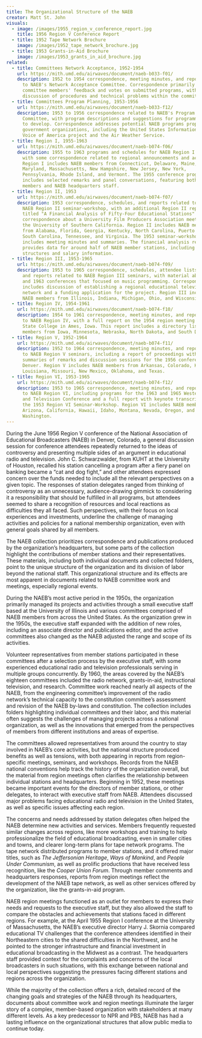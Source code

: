 ```yaml
---
title: The Organizational Structure of the NAEB
creator: Matt St. John
visuals:
  - image: /images/1955_region_v_conference_report.jpg
    title: 1956 Region V Conference Report
  - title: 1952 Tape Network Brochure
    image: /images/1952_tape_network_brochure.jpg
  - title: 1953 Grants-in-Aid Brochure
    image: /images/1953_grants_in_aid_brochure.jpg
related:
  - title: Committees Network Acceptance, 1952-1954
    url: https://mith.umd.edu/airwaves/document/naeb-b033-f01/
    description: 1952 to 1954 correspondence, meeting minutes, and reports related
      to NAEB's Network Acceptance Committee. Correspondence primarily addresses
      committee members' feedback and votes on submitted programs, with some
      discussion of procedures and technical problems within the committee.
  - title: Committees Program Planning, 1953-1956
    url: https://mith.umd.edu/airwaves/document/naeb-b033-f12/
    description: 1953 to 1956 correspondence related to NAEB's Program Planning
      Committee, with program descriptions and suggestions for programming areas
      to develop. Correspondence addresses potential NAEB programs proposed by
      government organizations, including the United States Information Agency's
      Voice of America project and the Air Weather Service.
  - title: Region I, 1955-1963
    url: https://mith.umd.edu/airwaves/document/naeb-b074-f06/
    description: 1955 to 1963 programs and schedules for NAEB Region I conferences,
      with some correspondence related to regional announcements and activities.
      Region I includes NAEB members from Connecticut, Delaware, Maine,
      Maryland, Massachusetts, New Hampshire, New Jersey, New York,
      Pennsylvania, Rhode Island, and Vermont. The 1955 conference program
      includes selected remarks and panel conversations, featuring both regional
      members and NAEB headquarters staff.
  - title: Region II, 1953
    url: https://mith.umd.edu/airwaves/document/naeb-b074-f07/
    description: 1953 correspondence, schedules, and reports related to the 1953
      NAEB Region II seminar-workshop, with an additional Region II report
      titled "A Financial Analysis of Fifty-Four Educational Stations" and brief
      correspondence about a University Film Producers Association meeting at
      the University of Southern California. Region II includes NAEB members
      from Alabama, Florida, Georgia, Kentucky, North Carolina, Puerto Rico,
      South Carolina, Tennessee, and Virginia. The 1953 seminar-workshop report
      includes meeting minutes and summaries. The financial analysis report
      provides data for around half of NAEB member stations, including staff
      structures and salary information.
  - title: Region III, 1953-1965
    url: https://mith.umd.edu/airwaves/document/naeb-b074-f09/
    description: 1953 to 1965 correspondence, schedules, attendee lists, programs,
      and reports related to NAEB Region III seminars, with material about 1962
      and 1963 conferences that focused on music programming. Correspondence
      includes discussion of establishing a regional educational television
      network and a funding application for the project. Region III includes
      NAEB members from Illinois, Indiana, Michigan, Ohio, and Wisconsin.
  - title: Region IV, 1954-1961
    url: https://mith.umd.edu/airwaves/document/naeb-b074-f10/
    description: 1954 to 1961 correspondence, meeting minutes, and reports related
      to NAEB Region IV, with a full report on the 1954 region meeting at Iowa
      State College in Ames, Iowa. This report includes a directory listing
      members from Iowa, Minnesota, Nebraska, North Dakota, and South Dakota.
  - title: Region V, 1952-1964
    url: https://mith.umd.edu/airwaves/document/naeb-b074-f11/
    description: 1952 to 1964 correspondence, meeting minutes, and reports related
      to NAEB Region V seminars, including a report of proceedings with
      summaries of remarks and discussion sessions for the 1956 conference in
      Denver. Region V includes NAEB members from Arkansas, Colorado, Kansas,
      Louisiana, Missouri, New Mexico, Oklahoma, and Texas.
  - title: Region VI, 1953-1965
    url: https://mith.umd.edu/airwaves/document/naeb-b074-f12/
    description: 1953 to 1965 correspondence, meeting minutes, and reports related
      to NAEB Region VI, including programs for the 1963 and 1965 Western Radio
      and Television Conference and a full report with keynote transcripts for
      the 1953 Region VI Seminar-Workshop. Region VI includes NAEB members from
      Arizona, California, Hawaii, Idaho, Montana, Nevada, Oregon, and
      Washington.
---
```

During the June 1956 Region V conference of the National Association of Educational Broadcasters (NAEB) in Denver, Colorado, a general discussion session for conference attendees repeatedly returned to the ideas of controversy and presenting multiple sides of an argument in educational radio and television. John C. Schwarzwalder, from KUHT at the University of Houston, recalled his station cancelling a program after a fiery panel on banking became a “cat and dog fight,” and other attendees expressed concern over the funds needed to include all the relevant perspectives on a given topic. The responses of station delegates ranged from thinking of controversy as an unnecessary, audience-drawing gimmick to considering it a responsibility that should be fulfilled in all programs, but attendees seemed to share a recognition of resources and local reactions as difficulties they all faced. Such perspectives, with their focus on local experiences and investments, underline the challenge of managing activities and policies for a national membership organization, even with general goals shared by all members.

The NAEB collection prioritizes correspondence and publications produced by the organization’s headquarters, but some parts of the collection highlight the contributions of member stations and their representatives. These materials, including both individual documents and collected folders, point to the unique structure of the organization and its division of labor beyond the national staff. This organizational structure and its effects are most apparent in documents related to NAEB committee work and meetings, especially regional events.

During the NAEB’s most active period in the 1950s, the organization primarily managed its projects and activities through a small executive staff based at the University of Illinois and various committees comprised of NAEB members from across the United States. As the organization grew in the 1950s, the executive staff expanded with the addition of new roles, including an associate director and publications editor, and the active committees also changed as the NAEB adjusted the range and scope of its activities.

Volunteer representatives from member stations participated in these committees after a selection process by the executive staff, with some experienced educational radio and television professionals serving in multiple groups concurrently. By 1960, the areas covered by the NAEB’s eighteen committees included the radio network, grants-in-aid, instructional television, and research. Committee work reached nearly all aspects of the NAEB, from the engineering committee’s improvement of the radio network’s technical capacity to the constitution committee’s assessment and revision of the NAEB by-laws and constitution. The collection includes folders highlighting individual committees and their labor, and this material often suggests the challenges of managing projects across a national organization, as well as the innovations that emerged from the perspectives of members from different institutions and areas of expertise.

The committees allowed representatives from around the country to stay involved in NAEB’s core activities, but the national structure produced benefits as well as tensions, with both appearing in reports from region-specific meetings, seminars, and workshops. Records from the NAEB national conventions help track the history of the organization overall, but the material from region meetings often clarifies the relationship between individual stations and headquarters. Beginning in 1952, these meetings became important events for the directors of member stations, or other delegates, to interact with executive staff from NAEB. Attendees discussed major problems facing educational radio and television in the United States, as well as specific issues affecting each region.

The concerns and needs addressed by station delegates often helped the NAEB determine new activities and services. Members frequently requested similar changes across regions, like more workshops and training to help professionalize the field of educational broadcasting, even in smaller cities and towns, and clearer long-term plans for tape network programs. The tape network distributed programs to member stations, and it offered major titles, such as *The Jeffersonian Heritage*, *Ways of Mankind*, and *People Under Communism*, as well as prolific productions that have received less recognition, like the *Cooper Union Forum*. Through member comments and headquarters responses, reports from region meetings reflect the development of the NAEB tape network, as well as other services offered by the organization, like the grants-in-aid program.

NAEB region meetings functioned as an outlet for members to express their needs and requests to the executive staff, but they also allowed the staff to compare the obstacles and achievements that stations faced in different regions. For example, at the April 1955 Region I conference at the University of Massachusetts, the NAEB’s executive director Harry J. Skornia compared educational TV challenges that the conference attendees identified in their Northeastern cities to the shared difficulties in the Northwest, and he pointed to the stronger infrastructure and financial investment in educational broadcasting in the Midwest as a contrast. The headquarters staff provided context for the complaints and concerns of the local broadcasters in such situations, with this exchange between national and local perspectives suggesting the pressures facing different stations and regions across the organization.

While the majority of the collection offers a rich, detailed record of the changing goals and strategies of the NAEB through its headquarters, documents about committee work and region meetings illuminate the larger story of a complex, member-based organization with stakeholders at many different levels. As a key predecessor to NPR and PBS, NAEB has had a lasting influence on the organizational structures that allow public media to continue today.